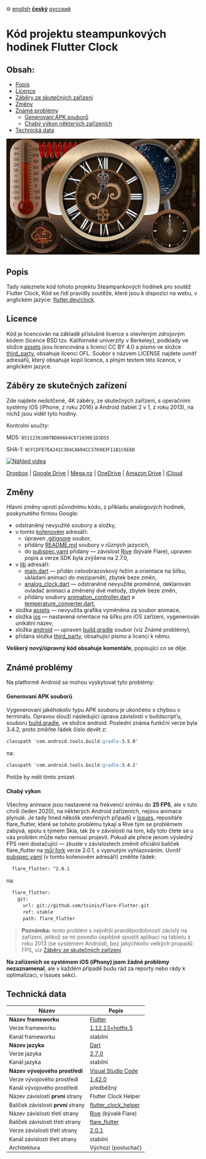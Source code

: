 ﻿:globe_with_meridians:  [english](README.md)    <u>**český**</u>    [русский](README.ru.md)

# Kód projektu steampunkových hodinek Flutter Clock

## Obsah:
* [Popis](#Popis)
* [Licence](#Licence)
* [Záběry ze skutečných zařízení](#Záběry-ze-skutečných-zařízení)
* [Změny](#Změny)
* [Známé problémy](#Známé-problémy)
  * [Generovaní APK souborů](#Generovaní-APK-souborů)
  * [Chabý výkon některých zařízeních](#Chabý-výkon)
* [Technická data](#Technická-data)

![Screenshot](screenshot.jpg)

## Popis
Tady naleznete kód tohoto projektu Steampankových hodinek pro soutěž Flutter Clock, Kód se řidí pravidly soutěže, které jsou k dispozici na webu, v anglickém jazyce: [flutter.dev/clock](https://flutter.dev/clock).

## Licence
Kód je licencován na základě příslušné licence s otevřeným zdrojovým kódem (licence BSD tzv. Kalifornské univerzity v Berkeley), podklady ve složce [assets](./assets) jsou licencována s licencí CC BY 4.0 a písmo ve složce [third_party](./third_party), obsahuje licenci OFL. Soubor s názvem LICENSE najdete uvnitř adresářů, který obsahuje kopii licence, s plným textem této licence, v anglickém jazyce.

## Záběry ze skutečných zařízení

Zde najdete nedotčené, 4K záběry, ze skutečných zařízení, s operačními systémy iOS (iPhone, z roku 2016) a Android (tablet 2 v 1, z roku 2013), na nichž jsou vidět tyto hodiny.

Kontrolní součty:

MD5: ```85112361007BD86664C871030E1D3D55```

SHA-1: ```0CFCDFE7EA241C304CA694CC376983F11B1C6E6D```

[![Náhled videa](https://drive.google.com/thumbnail?authuser=0&sz=w3840&id=1MEvmXMpxN4UaGxbnPOzpHPvQ4rkUYXqv)](https://1drv.ms/u/s!Aoc8-1_hYIfGiFPEwgpoCKerXyNC?e=TLMM3v)

[Dropbox](https://www.dropbox.com/sh/artyk72v9tckws3/AAAc5q7e0c70HiCDLuuiNN9Ia?dl=0) |
[Google Drive](https://drive.google.com/open?id=1XkKovGk6c6a0NpMadtCMXMx6KAM61RPp) | [Mega.nz](https://mega.nz/#F!5UlUzKBT!NZLFHkueFZT_SJWvZf1yAQ) |
[OneDrive](https://1drv.ms/u/s!Aoc8-1_hYIfGiFPEwgpoCKerXyNC?e=TLMM3v) |
[Amazon Drive](https://www.amazon.com/clouddrive/share/gtEpUwtoJYL0UvYkvPirVcsCnrloKuaGbtxKqbrCWlr) |
[iCloud](https://www.icloud.com/iclouddrive/0BYofNXgp-nZoBJBiTW_gIJlg#20200121%5F143234)

## Změny
Hlavní změny oproti původnímu kódu, z příkladu analogových hodinek, poskynutého firmou Google:
* odstraněný nevyužité soubory a složky,
* v tomto [kořenovém](./) adresáři:
    * úpraven [.gitignore](./.gitignore) soubor,
    * přidány [README.md](./README.md) soubory v různých jazycích,
    * do [pubspec.yaml](./pubspec.yaml) přidány — závislost [Rive](https://rive.app) (bývalé Flare), upraven popis a verze SDK byla zvýšena na 2.7.0,
* v [lib](./lib) adresáři:
    * [main.dart](./lib/main.dart) — přidán celoobrazovkový řežím a orientace na šířku, ukládaní animaci do mezipaměti, zbytek beze změn,
    * [analog_clock.dart](./lib/analog_clock.dart) — odstraněné nevyužité proměnné, deklarován ovladač animaci a změnený dvě metody, zbytek beze změn,
    * přidány soubory [animation_controller.dart](./lib/animation_controller.dart) a [temperature_converter.dart](./lib/temperature_converter.dart),
* složka [assets](./assets) — nevyužita grafika vyměněna za soubor animace,
* složka [ios](./ios) — nastavená orientace na šířku pro iOS zařízeni, vygenerován unikátní název,
* složka [android](./android) — upraven [build.gradle](./android/build.gradle) soubor (viz Známé problémy),
* přidána složka [third_party](./third_party), obsahující písmo a licenci k němu.

**Veškerý nový/úpravný kód obsahuje komentáře**, popisující co se děje.
## Známé problémy
Na platformě Android se mohou vyskytovat tyto problémy:
#### Generovaní APK souborů
Vygenerovaní jakéhokoliv typu APK souboru je ukončeno s chybou v terminálu. Opravou slouží následující úprava závislosti v buildscript’u, souboru [build.gradle](./android/build.gradle), ve složce android. Poslední známa funkční verze byla 3.4.2, proto změňte řádek číslo devět z:
```markdown
classpath 'com.android.tools.build:gradle:3.5.0'
```
na:
```markdown
classpath 'com.android.tools.build:gradle:3.4.2'
```
Potíže by měli tímto zmizet.
#### Chabý výkon
Všechny animace jsou nastavené na frekvencí snímku do **25 FPS**, ale v tuto chvíli (leden 2020), na některých Android zařízeních, nejsou animace plynulé. Je tady hned několik otevřených případů v [Issues](https://github.com/2d-inc/Flare-Flutter/issues), repositáře flare_flutter, které se tohoto problému tykají a Rive tým se problémem zabývá, spolu s týmem Skia, tak že v závislosti na tom, kdy toto čtete se u vás problém může nebo nemusí projevit. Pokud ale přece jenom výsledný FPS není dostačující — zkuste v závislostech změnit oficiální baliček flare_flutter na [můj fork](https://github.com/tsinis/flare-flutter) verze 2.0.1, s vypnutým vyhlazováním. Uvnitř [pubspec.yaml](./pubspec.yaml) (v tomto kořenovém adresáři) změňte řádek:
```markdown
  flare_flutter: ^2.0.1
```
na:
````markdown
  flare_flutter:
    git:
      url: git://github.com/tsinis/Flare-Flutter.git
      ref: stable
      path: flare_flutter
````
> **Poznámka:** tento problém s největší pravděpodobnosti závislý na zařízeni, jelikož se mi povedlo úspěšně spustit aplikaci na tabletu z roku 2013 (se systémem Android), bez jakýchkoliv velkých propadů FPS, viz [Záběry ze skutečných zařízení](#Záběry-ze-skutečných-zařízení).

**Na zařízeních se systémem iOS (iPhony) jsem žádné problémy nezaznamenal**, ale v každém případě budu rád za reporty nebo rády k optimalizaci, v Issues sekci.
## Technická data

| Název | Popis |
| ---- | ----------- |
| **Název frameworku** | [Flutter](https://flutter.dev) |
| Verze frameworku | [1.12.13+hotfix.5](https://github.com/flutter/flutter) |
| Kanál frameworku | stabilní |
| **Název jazyka** | [Dart](https://dart.dev) |
| Verze jazyka | [2.7.0](https://github.com/dart-lang) |
| Kanál jazyka | stabilní |
| **Název vývojového prostředí** | [Visual Studio Code](https://code.visualstudio.com/insiders/) |
| Verze vývojového prostředí | [1.42.0](https://github.com/microsoft/vscode) |
| Kanál vývojového prostředí | předběžný |
| Název závislosti **první** strany | Flutter Clock Helper |
| Balíček závislosti **první** strany | [flutter_clock_helper](../flutter_clock_helper) |
| Název závislosti třetí strany | [Rive](https://rive.app) (bývalé Flare) |
| Balíček závislosti třetí strany | [flare_flutter](https://pub.dev/packages/flare_flutter) |
| Verze závislosti třetí strany | [2.0.1](https://github.com/2d-inc/Flare-Flutter) |
| Kanál závislosti třetí strany | stabilní |
| Architektura | Výchozí (posluchač) |